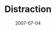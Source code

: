 ---
layout: cassette
title: "Distraction"
date: 2007-07-04
publish: 2017-07-04
category: Single
tags: [rexly]
artist: "Rexly"
description: "Distraction"
artwork: "rexly-distraction"
download: "a5J198"
song: "'rexly_-_distraction_64Kbps'"
side-a: "'rexly_-_distraction'"
side-b: "'rexly_-_distraction'"
icon: '<i class="demo-icon icon-cassette"></i>'
---